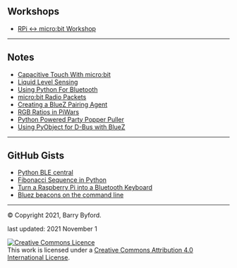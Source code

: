 
## Workshops
 - [RPi <-> micro:bit Workshop](./howto/ubit_workshop.html)


---
## Notes
- [Capacitive Touch With micro:bit](./howto/microbit_touch.md)
- [Liquid Level Sensing](./howto/microbit_level_sensor.md)
- [Using Python For Bluetooth](./howto/bluetooth_overview.md)
- [micro:bit Radio Packets](./howto/ubit_radio.html)
- [Creating a BlueZ Pairing Agent](./howto/bluez_pairing.md)
- [RGB Ratios in PiWars](./howto/RGB_ratios.html)
- [Python Powered Party Popper Puller](./howto/party_popper.html)
- [Using PyObject for D-Bus with BlueZ](./howto/python_gio.md)

---
## GitHub Gists
- [Python BLE central](https://gist.github.com/ukBaz/0294521185af72c53f75903fbfb0adb5#file-pydbus_read_write-py)
- [Fibonacci Sequence in Python](https://gist.github.com/ukBaz/72d690f36987b8b526a3c5a3d167686d)
- [Turn a Raspberry Pi into a Bluetooth Keyboard](https://gist.github.com/ukBaz/a47e71e7b87fbc851b27cde7d1c0fcf0)
- [Bluez beacons on the command line](https://gist.github.com/ukBaz/d7cd0c4b9e7078c89980a3db2bbad98b)

---

&copy; Copyright 2021, Barry Byford.

last updated: 2021 November 1

<a rel="license" href="http://creativecommons.org/licenses/by/4.0/"><img alt="Creative Commons Licence" style="border-width:0" src="https://i.creativecommons.org/l/by/4.0/80x15.png" /></a><br />This work is licensed under a <a rel="license" href="http://creativecommons.org/licenses/by/4.0/">Creative Commons Attribution 4.0 International License</a>.

